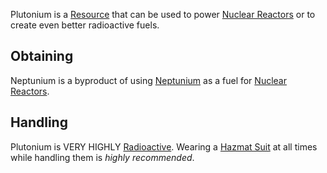 Plutonium is a [Resource](https://github.com/Slimefun/Slimefun4/wiki/Resources) that can be used to power 
[Nuclear Reactors](https://github.com/Slimefun/Slimefun4/wiki/Electric-Machines#energy-generation) or to create even better radioactive fuels.

## Obtaining
Neptunium is a byproduct of using [Neptunium](https://github.com/Slimefun/Slimefun4/wiki/Neptunium) as a fuel for [Nuclear Reactors](https://github.com/Slimefun/Slimefun4/wiki/Electric-Machines#energy-generation).

## Handling
Plutonium is VERY HIGHLY [Radioactive](https://github.com/Slimefun/Slimefun4/wiki/Radiation). Wearing a [Hazmat Suit](https://github.com/Slimefun/Slimefun4/wiki/Hazmat-Suit) at all times while handling them is *highly recommended*. 
